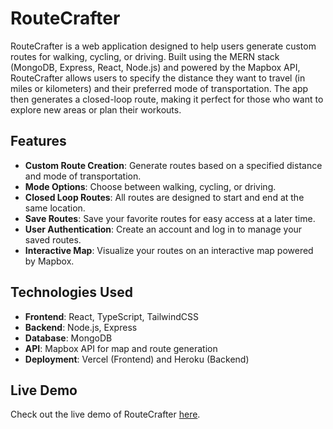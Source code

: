 # RouteCrafter

RouteCrafter is a web application designed to help users generate custom routes for walking, cycling, or driving. Built using the MERN stack (MongoDB, Express, React, Node.js) and powered by the Mapbox API, RouteCrafter allows users to specify the distance they want to travel (in miles or kilometers) and their preferred mode of transportation. The app then generates a closed-loop route, making it perfect for those who want to explore new areas or plan their workouts.

## Features

- **Custom Route Creation**: Generate routes based on a specified distance and mode of transportation.
- **Mode Options**: Choose between walking, cycling, or driving.
- **Closed Loop Routes**: All routes are designed to start and end at the same location.
- **Save Routes**: Save your favorite routes for easy access at a later time.
- **User Authentication**: Create an account and log in to manage your saved routes.
- **Interactive Map**: Visualize your routes on an interactive map powered by Mapbox.

## Technologies Used

- **Frontend**: React, TypeScript, TailwindCSS
- **Backend**: Node.js, Express
- **Database**: MongoDB
- **API**: Mapbox API for map and route generation
- **Deployment**: Vercel (Frontend) and Heroku (Backend)

## Live Demo

Check out the live demo of RouteCrafter [here](https://routecrafter.vercel.app/).
